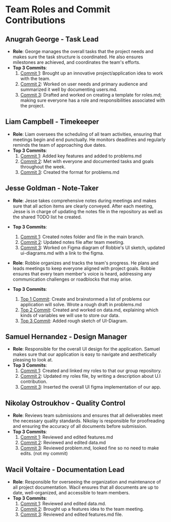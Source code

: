 # Team Roles and Commit Contributions

## Anugrah George - Task Lead

- **Role**: George manages the overall tasks that the project needs and makes sure the task structure is coordinated. He also ensures milestones are achieved, and coordinates the team's efforts.
- **Top 3 Commits**:
  1. [Commit 1](https://github.com/rthurston1/Team01-Web-Application-Concept-Design/commit/002debca589a17663e3ae6156a82ab5758d57051): Brought up an innovative project/application idea to work with the team.
  2. [Commit 2](https://github.com/rthurston1/Team01-Web-Application-Cherish/commit/d471ea48d0217f6a9b5ea471f60dc191ec0eb35e): Worked on user needs and primary audience and summarized it well by documenting users.md.
  3. [Commit 3](https://github.com/rthurston1/Team01-Web-Application-Cherish/commit/6af3a14589e6eaa7cfb0c4ec4fc658dcdc344e2e): Drafted and worked on creating a template for roles.md; making sure everyone has a role and responsibilities associated with the project.

## Liam Campbell - Timekeeper

- **Role**: Liam oversees the scheduling of all team activities, ensuring that meetings begin and end punctually. He monitors deadlines and regularly reminds the team of approaching due dates.
- **Top 3 Commits**:
  1. [Commit 1](https://github.com/rthurston1/Team01-Web-Application-Cherish/commit/b385dc2755c762ea2c05b4679bb04bc5ca9b7f5b): Added key features and added to problems.md
  2. [Commit 2](https://github.com/rthurston1/Team01-Web-Application-Cherish/commit/6244cb5bab87484f2f0634da24e76ce88408ec89): Met with everyone and documented tasks and goals throughout the week.
  3. [Commit 3](https://github.com/rthurston1/Team01-Web-Application-Cherish/commit/4cd1cecf806156e5ecf8a0c913983a2e37ea4f95): Created the format for problems.md
  
## Jesse Goldman - Note-Taker

- **Role**: Jesse takes comprehensive notes during meetings and makes sure that all action items are clearly conveyed. After each meeting, Jesse is in charge of updating the notes file in the repository as well as the shared TODO list he created.
- **Top 3 Commits**:
  1. [Commit 1](https://github.com/rthurston1/Team01-Web-Application-Concept-Design/commit/6c2ea8ac552fce25074cbeb870d86d244cfaf1c3): Created notes folder and file in the main branch.
  2. [Commit 2](https://github.com/rthurston1/Team01-Web-Application-Concept-Design/commit/62523bf0ff089fb33cf035d9464153367bd0e915): Updated notes file after team meeting.
  3. [Commit 3](https://github.com/rthurston1/Team01-Web-Application-Concept-Design/commit/5a3f407e3883248521bf97da8ad44bb91acc77fe): Worked on Figma diagram of Robbie's UI sketch, updated ui-diagrams.md with a link to the figma.

- **Role**: Robbie organizes and tracks the team's progress. He plans and leads meetings to keep everyone aligned with project goals. Robbie ensures that every team member's voice is heard, addressing any communication challenges or roadblocks that may arise.
- **Top 3 Commits**:
  1. [Top 1 Commit](https://github.com/rthurston1/Team01-Web-Application-Concept-Design/commit/7c76b66e63da5389c1606f124f244b3153b4add9): Create and brainstormed a list of problems our application will solve. Wrote a rough draft in problems.md
  2. [Top 2 Commit](https://github.com/rthurston1/Team01-Web-Application-Concept-Design/commit/0b9961c7ea6281aeef4ef78296862550115b09ba): Created and worked on data.md, explaining which kinds of variables we will use to store our data.
  3. [Top 3 Commit](https://github.com/rthurston1/Team01-Web-Application-Concept-Design/commit/489b01edb69bf12af90cfe140d005e8471e151e8): Added rough sketch of UI-Diagram.

## Samuel Hernandez - Design Manager

- **Role**: Responsible for the overall UI design for the application. Samuel makes sure that our application is easy to navigate and aesthetically pleasing to look at.
- **Top 3 Commits**:
  1. [Commit 1](https://github.com/rthurston1/Team01-Web-Application-Concept-Design/commit/c6da337d7228340dd19443be39f0506c9ba9aeb7): Created and linked my roles to that our group repository.
  2. [Commit 2](https://github.com/rthurston1/Team01-Web-Application-Cherish/commit/24f263514c34cd7079219bd054215bbf341cbe25): Updated my roles file, by writing a description about U.I contribution.
  3. [Commit 3](https://github.com/rthurston1/Team01-Web-Application-Cherish/commit/a6bcef1635a3b932645c958232527d1cfc2d2130): Inserted the overall UI figma implementation of our app.

## Nikolay Ostroukhov - Quality Control

- **Role**: Reviews team submissions and ensures that all deliverables meet the necessary quality standards. Nikolay is responsible for proofreading and ensuring the accuracy of all documents before submission.
- **Top 3 Commits**:
  1. [Commit 1](https://github.com/rthurston1/Team01-Web-Application-Concept-Design/commit/14880d53801500d05fee2482b344c43f35d312c8): Reviewed and edited features.md
  2. [Commit 2](https://github.com/rthurston1/Team01-Web-Application-Concept-Design/commit/743c75293655b8808375430500e12a8bd9f80018): Reviewed and edited data.md
  3. [Commit 3](https://github.com/rthurston1/Team01-Web-Application-Concept-Design/commit/4f08925f0cbd92b2825c3f2499024a13f6720ac3): Reviewed problem.md, looked fine so no need to make edits. (not my commit)

## Wacil Voltaire - Documentation Lead

- **Role**: Responsible for overseeing the organization and maintenance of all project documentation. Wacil ensures that all documents are up to date, well-organized, and accessible to team members.
- **Top 3 Commits**:
  1. [Commit 1](https://github.com/rthurston1/Team01-Web-Application-Cherish/commit/a5b7d3dced591d55a70a7d1173ddd51a33cc3664): Reviewed and edited data.md.
  2. [Commit 2](https://github.com/rthurston1/Team01-Web-Application-Cherish/commit/da4837d3521365be7f9dd21c42b0d5a710e88b46): Brought up a features idea to the team meeting.
  3. [Commit 3](https://github.com/rthurston1/Team01-Web-Application-Cherish/commit/fbf1078c7d1e63eb887a2525522c4d5edc36728c): Reviewed and edited features.md file.
